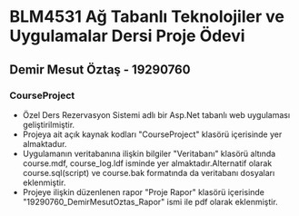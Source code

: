 # BLM4531 Ağ Tabanlı Teknolojiler ve Uygulamalar Dersi Proje Ödevi
## Demir Mesut Öztaş - 19290760 
### CourseProject
- Özel Ders Rezervasyon Sistemi adlı bir Asp.Net tabanlı web uygulaması geliştirilmiştir.
- Projeya ait açık kaynak kodları   "CourseProject" klasörü içerisinde yer almaktadur.
- Uygulamanın veritabanına ilişkin bilgiler "Veritabanı" klasörü altında course.mdf, course_log.ldf isminde yer almaktadır.Alternatif olarak course.sql(script) ve course.bak formatında da veritabanı dosyaları eklenmiştir.
- Projeye ilişkin düzenlenen rapor "Proje Rapor" klasörü içerisinde "19290760_DemirMesutOztas_Rapor" ismi ile pdf olarak eklenmiştir.
